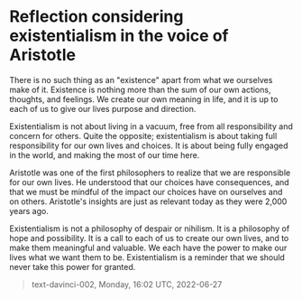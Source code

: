 # Reflection considering existentialism in the voice of Aristotle



There is no such thing as an "existence" apart from what we ourselves make of it. Existence is nothing more than the sum of our own actions, thoughts, and feelings. We create our own meaning in life, and it is up to each of us to give our lives purpose and direction.

Existentialism is not about living in a vacuum, free from all responsibility and concern for others. Quite the opposite; existentialism is about taking full responsibility for our own lives and choices. It is about being fully engaged in the world, and making the most of our time here.

Aristotle was one of the first philosophers to realize that we are responsible for our own lives. He understood that our choices have consequences, and that we must be mindful of the impact our choices have on ourselves and on others. Aristotle's insights are just as relevant today as they were 2,000 years ago.

Existentialism is not a philosophy of despair or nihilism. It is a philosophy of hope and possibility. It is a call to each of us to create our own lives, and to make them meaningful and valuable. We each have the power to make our lives what we want them to be. Existentialism is a reminder that we should never take this power for granted.

> text-davinci-002, Monday, 16:02 UTC, 2022-06-27
